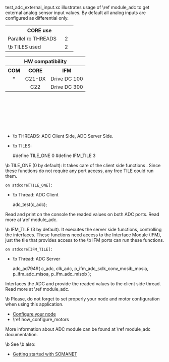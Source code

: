 test_adc_external_input.xc illustrates usage of \ref module_adc to get external analog sensor input values. By default all analog inputs are configured as differential only.

<table class="core_usage" align="center" cellpadding="5" width="20%">
<tr>
    <th colspan="2">CORE use</th>
</tr>
<tr>
    <td>Parallel \b THREADS</td>
    <td width="30px" align="center"> 2 </td>
</tr>
<tr>
    <td>\b TILES used</td>
    <td width="30px" align="center"> 2 </td>
 </tr>
</table>

<table  class="hw_comp" align="center" cellpadding="2" width="50%">
<tr align="center">
    <th colspan="3">HW compatibility</th>
  <tr align="center">
    <th>COM</th>
    <th>CORE</th>
    <th>IFM</th>
  </tr>
  <tr align="center">
    <td>*</td>
    <td>C21-DX</td>
   <td>Drive DC 100</td>
 </tr>
  <tr align="center">
    <td></td>
    <td>C22</td>
    <td>Drive DC 300</td>
  </tr>
</table>

<br/>
<br/>
<br/>
<br/>
<br/>
<br/>

- \b THREADS: ADC Client Side, ADC Server Side.
- \b TILES:

	#define TILE_ONE 0
	#define IFM_TILE 3

\b TILE_ONE (0 by default): It takes care of the client side functions . Since these functions do not require any port access, any free TILE could run them.

	on stdcore[TILE_ONE]:

- \b Thread: ADC Client

	adc_test(c_adc);

Read and print on the console the readed values on both ADC ports. Read more at \ref module_adc.

\b IFM_TILE (3 by default). It executes the server side functions, controlling the interfaces. These functions need access to the Interface Module (IFM), just the tile that provides access to the \b IFM ports can run these functions. 

	on stdcore[IFM_TILE]: 

- \b Thread: ADC Server

	adc_ad7949( c_adc, clk_adc, p_ifm_adc_sclk_conv_mosib_mosia, p_ifm_adc_misoa, p_ifm_adc_misob );

Interfaces the ADC and provide the readed values to the client side thread. Read more at \ref module_adc.

\b Please, do not forget to set properly your node and motor configuration when using this application.

- <a href="">Configure your node</a> 
- \ref how_configure_motors

More information about ADC module can be found at \ref module_adc documentation.

\b See \b also:

- <a href="http://doc.synapticon.com/wiki/index.php/Category:Getting_Started_with_SOMANET">Getting started with SOMANET</a>  


